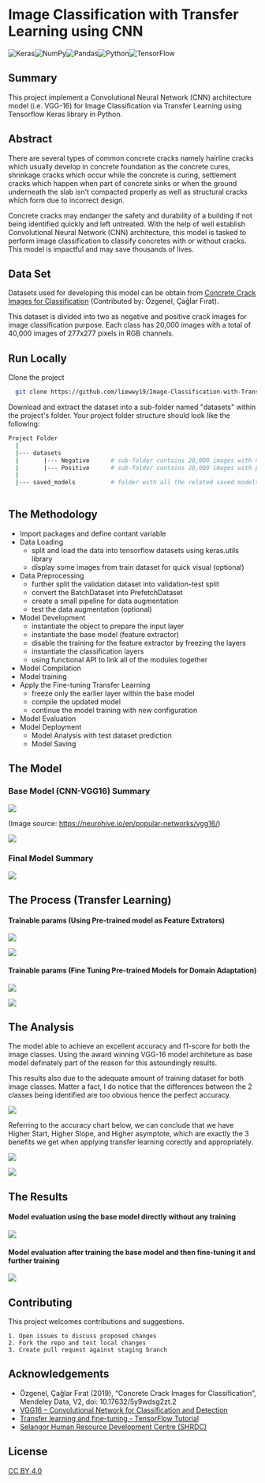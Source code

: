 
# Image Classification with Transfer Learning using CNN


![Keras](https://img.shields.io/badge/Keras-%23D00000.svg?style=for-the-badge&logo=Keras&logoColor=white)![NumPy](https://img.shields.io/badge/numpy-%23013243.svg?style=for-the-badge&logo=numpy&logoColor=white)![Pandas](https://img.shields.io/badge/pandas-%23150458.svg?style=for-the-badge&logo=pandas&logoColor=white)![Python](https://img.shields.io/badge/python-3670A0?style=for-the-badge&logo=python&logoColor=ffdd54)![TensorFlow](https://img.shields.io/badge/TensorFlow-%23FF6F00.svg?style=for-the-badge&logo=TensorFlow&logoColor=white)


## Summary
This project implement a Convolutional Neural Network (CNN) architecture model (i.e. VGG-16) for Image Classification via Transfer Learning using Tensorflow Keras library in Python.

## Abstract
There are several types of common concrete cracks namely hairline cracks which
usually develop in concrete foundation as the concrete cures, shrinkage cracks which
occur while the concrete is curing, settlement cracks which happen when part of
concrete sinks or when the ground underneath the slab isn't compacted properly as
well as structural cracks which form due to incorrect design.

Concrete cracks may endanger the safety and durability of a building if not being
identified quickly and left untreated. With the help of well establish Convolutional Neural Network (CNN) architecture, this model is tasked to
perform image classification to classify concretes with or without cracks. This model is impactful and may save thousands of lives.

## Data Set
Datasets used for developing this model can be obtain from [Concrete Crack Images for Classification](https://data.mendeley.com/datasets/5y9wdsg2zt/2) (Contributed by: Özgenel, Çağlar Fırat).

This dataset is divided into two as negative and positive crack images for image classification purpose. Each class has 20,000 images with a total of 40,000 images of 277x277 pixels in RGB channels.

## Run Locally
Clone the project

```bash
  git clone https://github.com/liewwy19/Image-Classification-with-Transfer-Learning-using-CNN.git
```

Download and extract the dataset into a sub-folder named "datasets" within the project's folder. Your project folder structure should look like the following:
```bash
Project Folder
  |
  |--- datasets
  |       |--- Negative      # sub-folder contains 20,000 images with no cracks   
  |       |--- Positive      # sub-folder contains 20,000 images with positive cracks    
  |
  |--- saved_models          # folder with all the related saved models
  
```


## The Methodology
+ Import packages and define contant variable
+ Data Loading
    + split and load the data into tensorflow datasets using keras.utils library
    + display some images from train dataset for quick visual (optional)
+ Data Preprocessing
    + further split the validation dataset into validation-test split
    + convert the BatchDataset into PrefetchDataset
    + create a small pipeline for data augmentation
    + test the data augmentation (optional)
+ Model Development
    + instantiate the object to prepare the input layer 
    + instantiate the base model (feature extractor)
    + disable the training for the feature extractor by freezing the layers
    + instantiate the classification layers
    + using functional API to link all of the modules together
+ Model Compilation
+ Model training
+ Apply the Fine-tuning Transfer Learning
    + freeze only the earlier layer within the base model
    + compile the updated model
    + continue the model training with new configuration
+ Model Evaluation
+ Model Deployment
    + Model Analysis with test dataset prediction
    + Model Saving

## The Model

### Base Model (CNN-VGG16) Summary
![](https://github.com/liewwy19/Image-Classification-with-Transfer-Learning-using-CNN/blob/main/assets/1_CrjJwSX9S7f759dK2EtGJQ.jpg?raw=True)

(Image source: https://neurohive.io/en/popular-networks/vgg16/)

![](https://github.com/liewwy19/Image-Classification-with-Transfer-Learning-using-CNN/blob/main/feature_extractor_model_summary.png?raw=True)


### Final Model Summary
![](https://github.com/liewwy19/Image-Classification-with-Transfer-Learning-using-CNN/blob/main/final_model_summary.png?raw=True)

## The Process (Transfer Learning)

#### Trainable params (Using Pre-trained model as Feature Extrators)
![](https://github.com/liewwy19/Image-Classification-with-Transfer-Learning-using-CNN/blob/main/assets/params.png?raw=True)

![](https://github.com/liewwy19/Image-Classification-with-Transfer-Learning-using-CNN/blob/main/assets/training.png?raw=True)

#### Trainable params (Fine Tuning Pre-trained Models for Domain Adaptation)
![](https://github.com/liewwy19/Image-Classification-with-Transfer-Learning-using-CNN/blob/main/assets/params_fine_tune.png?raw=True)

![](https://github.com/liewwy19/Image-Classification-with-Transfer-Learning-using-CNN/blob/main/assets/training_fine_tune.png?raw=True)

## The Analysis
The model able to achieve an excellent accuracy and f1-score for both the image classes. Using the award winning VGG-16 model architeture as base model definately part of the reason for this astoundingly results. 

This results also due to the adequate amount of training dataset for both image classes. Matter a fact, I do notice that the differences between the 2 classes being identified are too obvious hence the perfect accuracy. 

![](https://github.com/liewwy19/Image-Classification-with-Transfer-Learning-using-CNN/blob/main/confusion_matrix.png?raw=True)


Referring to the accuracy chart below, we can conclude that we have Higher Start, Higher Slope, and Higher asymptote, which are exactly the 3 benefits we get when applying transfer learning corectly and appropriately.


![](https://github.com/liewwy19/Image-Classification-with-Transfer-Learning-using-CNN/blob/main/chart_tensorboard_acc.png?raw=True)

![](https://github.com/liewwy19/Image-Classification-with-Transfer-Learning-using-CNN/blob/main/chart_tensorboard_loss.png?raw=True)

## The Results

#### Model evaluation using the base model directly without any training
![](https://github.com/liewwy19/Image-Classification-with-Transfer-Learning-using-CNN/blob/main/assets/evaluation_before.png?raw=True)

#### Model evaluation after training the base model and then fine-tuning it and further training
![](https://github.com/liewwy19/Image-Classification-with-Transfer-Learning-using-CNN/blob/main/assets/evaluation_after.png?raw=True)


## Contributing
This project welcomes contributions and suggestions. 

    1. Open issues to discuss proposed changes 
    2. Fork the repo and test local changes
    3. Create pull request against staging branch


## Acknowledgements
 - Özgenel, Çağlar Fırat (2019), “Concrete Crack Images for Classification”, Mendeley Data, V2, doi: 10.17632/5y9wdsg2zt.2
 - [VGG16 – Convolutional Network for Classification and Detection](https://neurohive.io/en/popular-networks/vgg16/)
 - [Transfer learning and fine-tuning - TensorFlow Tutorial](https://www.tensorflow.org/tutorials/images/transfer_learning)
 - [Selangor Human Resource Development Centre (SHRDC)](https://www.shrdc.org.my/)

## License
[CC BY 4.0](https://creativecommons.org/licenses/by/4.0/)
